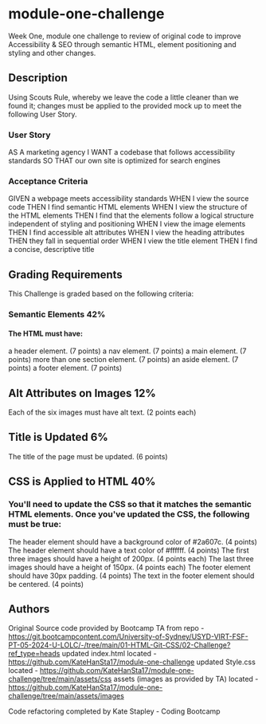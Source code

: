# module-one-challenge
Week One, module one challenge to review of original code to improve Accessibility & SEO through semantic HTML, element positioning and styling and other changes.

## Description

Using Scouts Rule, whereby we leave the code a little cleaner than we found it; changes must be applied to the provided mock up to meet the following User Story.

### User Story
AS A marketing agency
I WANT a codebase that follows accessibility standards
SO THAT our own site is optimized for search engines

### Acceptance Criteria
GIVEN a webpage meets accessibility standards
WHEN I view the source code
THEN I find semantic HTML elements
WHEN I view the structure of the HTML elements
THEN I find that the elements follow a logical structure independent of styling and positioning
WHEN I view the image elements
THEN I find accessible alt attributes
WHEN I view the heading attributes
THEN they fall in sequential order
WHEN I view the title element
THEN I find a concise, descriptive title

## Grading Requirements
This Challenge is graded based on the following criteria:

### Semantic Elements 42%
#### The HTML must have:
a header element. (7 points)
a nav element. (7 points)
a main element. (7 points)
more than one section element. (7 points)
an aside element. (7 points)
a footer element. (7 points)

## Alt Attributes on Images 12%
Each of the six images must have alt text. (2 points each)

## Title is Updated 6%
The title of the page must be updated. (6 points)

## CSS is Applied to HTML 40%
### You'll need to update the CSS so that it matches the semantic HTML elements. Once you've updated the CSS, the following must be true:
The header element should have a background color of #2a607c. (4 points)
The header element should have a text color of #ffffff. (4 points)
The first three images should have a height of 200px. (4 points each)
The last three images should have a height of 150px. (4 points each)
The footer element should have 30px padding. (4 points)
The text in the footer element should be centered. (4 points)

## Authors
Original Source code provided by Bootcamp TA from repo - https://git.bootcampcontent.com/University-of-Sydney/USYD-VIRT-FSF-PT-05-2024-U-LOLC/-/tree/main/01-HTML-Git-CSS/02-Challenge?ref_type=heads
updated index.html located - https://github.com/KateHanSta17/module-one-challenge
updated Style.css located - https://github.com/KateHanSta17/module-one-challenge/tree/main/assets/css
assets (images as provided by TA) located - https://github.com/KateHanSta17/module-one-challenge/tree/main/assets/images 

Code refactoring completed by Kate Stapley - Coding Bootcamp
